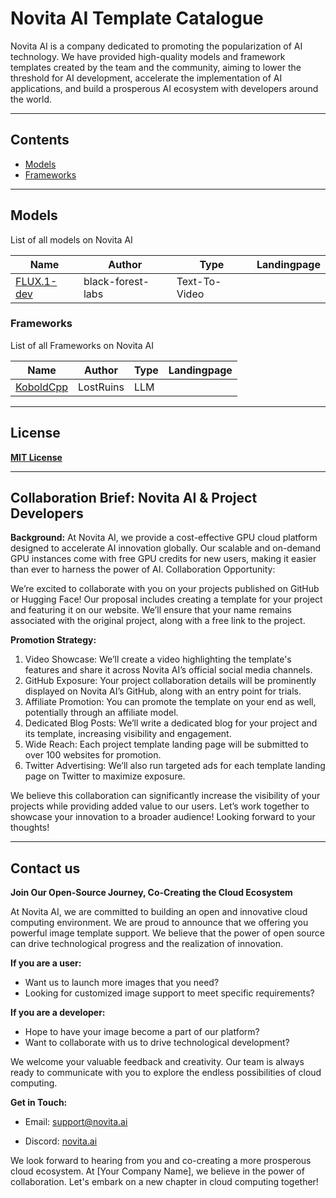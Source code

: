 # Novita AI Template Catalogue

Novita AI is a company dedicated to promoting the popularization of AI technology. We have provided high-quality models and framework templates created by the team and the community, aiming to lower the threshold for AI development, accelerate the implementation of AI applications, and build a prosperous AI ecosystem with developers around the world.

---


## Contents

- [Models](#Models)
- [Frameworks](#frameworks)


---

## Models

List of all models on Novita AI

| Name                                                              | Author            | Type          | Landingpage |
| ----------------------------------------------------------------- | ----------------- | ------------- | ----------- |
| [FLUX.1-dev](https://huggingface.co/black-forest-labs/FLUX.1-dev) | black-forest-labs | Text-To-Video |             |




### Frameworks

List of all Frameworks on Novita AI

| Name                                                | Author    | Type | Landingpage |
| --------------------------------------------------- | --------- | ---- | ----------- |
| [KoboldCpp](https://github.com/LostRuins/koboldcpp) | LostRuins | LLM  |             |





---

## License

[**MIT License**](https://opensource.org/license/MIT)


---

## Collaboration Brief: Novita AI & Project Developers
**Background:**
At Novita AI, we provide a cost-effective GPU cloud platform designed to accelerate AI innovation globally. Our scalable and on-demand GPU instances come with free GPU credits for new users, making it easier than ever to harness the power of AI.
Collaboration Opportunity:


We’re excited to collaborate with you on your projects published on GitHub or Hugging Face! Our proposal includes creating a template for your project and featuring it on our website. We’ll ensure that your name remains associated with the original project, along with a free link to the project.

**Promotion Strategy:**
1. Video Showcase: We’ll create a video highlighting the template's features and share it across Novita AI’s official social media channels.
2. GitHub Exposure: Your project collaboration details will be prominently displayed on Novita AI’s GitHub, along with an entry point for trials.
3. Affiliate Promotion: You can promote the template on your end as well, potentially through an affiliate model.
4. Dedicated Blog Posts: We’ll write a dedicated blog for your project and its template, increasing visibility and engagement.
5. Wide Reach: Each project template landing page will be submitted to over 100 websites for promotion.
6. Twitter Advertising: We’ll also run targeted ads for each template landing page on Twitter to maximize exposure.

We believe this collaboration can significantly increase the visibility of your projects while providing added value to our users. Let’s work together to showcase your innovation to a broader audience!
Looking forward to your thoughts!

---
## Contact us

**Join Our Open-Source Journey, Co-Creating the Cloud Ecosystem**

At Novita AI, we are committed to building an open and innovative cloud computing environment. We are proud to announce that we offering you powerful image template support. We believe that the power of open source can drive technological progress and the realization of innovation.

**If you are a user:**

- Want us to launch more images that you need?
- Looking for customized image support to meet specific requirements?

**If you are a developer:**

- Hope to have your image become a part of our platform?
- Want to collaborate with us to drive technological development?

We welcome your valuable feedback and creativity. Our team is always ready to communicate with you to explore the endless possibilities of cloud computing.

**Get in Touch:**

- Email: [support@novita.ai](mailto:support@novita.ai)

- Discord: [novita.ai](https://discord.com/invite/a3vd9r3uET)

  

We look forward to hearing from you and co-creating a more prosperous cloud ecosystem. At [Your Company Name], we believe in the power of collaboration. Let's embark on a new chapter in cloud computing together!




